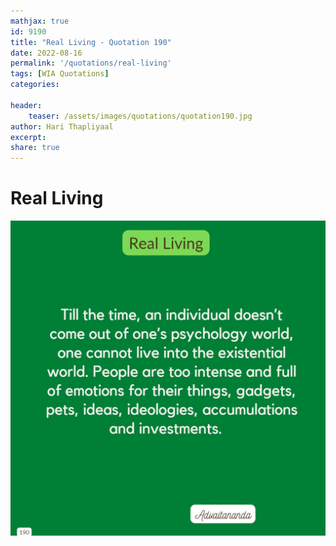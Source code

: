 ```yaml
---
mathjax: true
id: 9190
title: "Real Living - Quotation 190"
date: 2022-08-16
permalink: '/quotations/real-living'
tags: [WIA Quotations] 
categories: 

header:
    teaser: /assets/images/quotations/quotation190.jpg
author: Hari Thapliyaal 
excerpt:
share: true 
---
```


# Real Living

![Real Living](/assets/images/quotations/quotation190.jpg)
